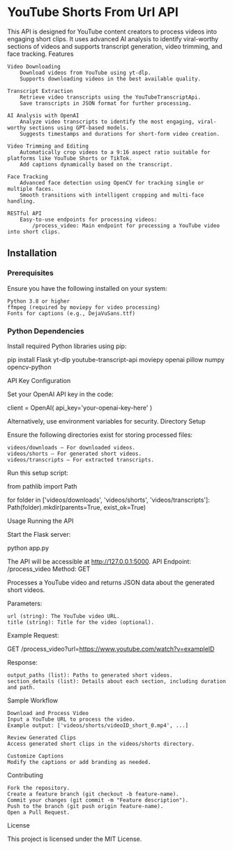 # YouTube Shorts From Url API

This API is designed for YouTube content creators to process videos into engaging short clips. It uses advanced AI analysis to identify viral-worthy sections of videos and supports transcript generation, video trimming, and face tracking.
Features

    Video Downloading
        Download videos from YouTube using yt-dlp.
        Supports downloading videos in the best available quality.

    Transcript Extraction
        Retrieve video transcripts using the YouTubeTranscriptApi.
        Save transcripts in JSON format for further processing.

    AI Analysis with OpenAI
        Analyze video transcripts to identify the most engaging, viral-worthy sections using GPT-based models.
        Suggests timestamps and durations for short-form video creation.

    Video Trimming and Editing
        Automatically crop videos to a 9:16 aspect ratio suitable for platforms like YouTube Shorts or TikTok.
        Add captions dynamically based on the transcript.

    Face Tracking
        Advanced face detection using OpenCV for tracking single or multiple faces.
        Smooth transitions with intelligent cropping and multi-face handling.

    RESTful API
        Easy-to-use endpoints for processing videos:
            /process_video: Main endpoint for processing a YouTube video into short clips.

## Installation
### Prerequisites

Ensure you have the following installed on your system:

    Python 3.8 or higher
    ffmpeg (required by moviepy for video processing)
    Fonts for captions (e.g., DejaVuSans.ttf)

### Python Dependencies

Install required Python libraries using pip:

pip install Flask yt-dlp youtube-transcript-api moviepy openai pillow numpy opencv-python

API Key Configuration

Set your OpenAI API key in the code:

client = OpenAI(
    api_key='your-openai-key-here'
)

Alternatively, use environment variables for security.
Directory Setup

Ensure the following directories exist for storing processed files:

    videos/downloads – For downloaded videos.
    videos/shorts – For generated short videos.
    videos/transcripts – For extracted transcripts.

Run this setup script:

from pathlib import Path

for folder in ['videos/downloads', 'videos/shorts', 'videos/transcripts']:
    Path(folder).mkdir(parents=True, exist_ok=True)

Usage
Running the API

Start the Flask server:

python app.py

The API will be accessible at http://127.0.0.1:5000.
API Endpoint: /process_video
Method: GET

Processes a YouTube video and returns JSON data about the generated short videos.

Parameters:

    url (string): The YouTube video URL.
    title (string): Title for the video (optional).

Example Request:

GET /process_video?url=https://www.youtube.com/watch?v=exampleID

Response:

    output_paths (list): Paths to generated short videos.
    section_details (list): Details about each section, including duration and path.

Sample Workflow

    Download and Process Video
    Input a YouTube URL to process the video.
    Example output: ['videos/shorts/videoID_short_0.mp4', ...]

    Review Generated Clips
    Access generated short clips in the videos/shorts directory.

    Customize Captions
    Modify the captions or add branding as needed.

Contributing

    Fork the repository.
    Create a feature branch (git checkout -b feature-name).
    Commit your changes (git commit -m "Feature description").
    Push to the branch (git push origin feature-name).
    Open a Pull Request.

License

This project is licensed under the MIT License.
